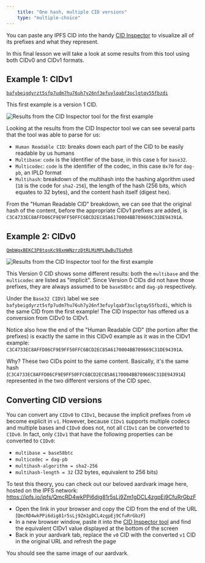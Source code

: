 ```yaml
---
    title: "One hash, multiple CID versions"
    type: "multiple-choice"
---
```


You can paste any IPFS CID into the handy [CID Inspector](http://cid.ipfs.tech/) to visualize all of its prefixes and what they represent.

In this final lesson we will take a look at some results from this tool using both CIDv0 and CIDv1 formats.

## Example 1: CIDv1

[`bafybeigdyrzt5sfp7udm7hu76uh7y26nf3efuylqabf3oclgtqy55fbzdi`](https://cid.ipfs.tech/#bafybeigdyrzt5sfp7udm7hu76uh7y26nf3efuylqabf3oclgtqy55fbzdi)

This first example is a version 1 CID.

![Results from the CID Inspector tool for the first example](/tutorial-assets/T0006L06-example-1.png)

Looking at the results from the CID Inspector tool we can see several parts that the tool was able to parse for us:

- `Human Readable CID`: breaks down each part of the CID to be easily readable by us humans
- `Multibase`: `code` is the identifier of the base, in this case `b` for `base32`.
- `Multicodec`: `code` is the identifier of the codec, in this case `0x70` for `dag-pb`, an IPLD format
- `Multihash`: breakdown of the multihash into the hashing algorithm used (`18` is the code for `sha2-256`), the length of the hash (256 bits, which equates to 32 bytes), and the content hash itself (digest hex).

From the "Human Readable CID" breakdown, we can see that the original hash of the content, before the appropriate CIDv1 prefixes are added, is `C3C4733EC8AFFD06CF9E9FF50FFC6BCD2EC85A6170004BB709669C31DE94391A`.

## Example 2: CIDv0

[`QmbWqxBEKC3P8tqsKc98xmWNzrzDtRLMiMPL8wBuTGsMnR`](https://cid.ipfs.tech/#QmbWqxBEKC3P8tqsKc98xmWNzrzDtRLMiMPL8wBuTGsMnR)

![Results from the CID Inspector tool for the first example](/tutorial-assets/T0006L06-example-2.png)

This Version 0 CID shows some different results: both the `multibase` and the `multicodec` are listed as "implicit".
Since Version 0 CIDs did not have those prefixes, they are always assumed to be `base58btc` and `dag-pb` respectively.

Under the `Base32 CIDV1` label we see `bafybeigdyrzt5sfp7udm7hu76uh7y26nf3efuylqabf3oclgtqy55fbzdi`, which is the same CID from the first example! The CID Inspector has offered us a conversion from CIDv0 to CIDv1.

Notice also how the end of the "Human Readable CID" (the portion after the prefixes) is exactly the same in this CIDv0 example as it was in the CIDv1 example: `C3C4733EC8AFFD06CF9E9FF50FFC6BCD2EC85A6170004BB709669C31DE94391A`.

Why? These two CIDs point to the same content. Basically, it's the same hash (`C3C4733EC8AFFD06CF9E9FF50FFC6BCD2EC85A6170004BB709669C31DE94391A`) represented in the two different versions of the CID spec.

## Converting CID versions

You can convert any `CIDv0` to `CIDv1`, because the implicit prefixes from `v0` become explicit in `v1`.
However, because `CIDv1` supports multiple codecs and multiple bases and `CIDv0` does not, not all `CIDv1` can be converted to `CIDv0`. In fact, only `CIDv1` that have the following properties can be converted to `CIDv0`:

- `multibase = base58btc`
- `multicodec = dag-pb`
- `multihash-algorithm = sha2-256`
- `multihash-length = 32` (32 bytes, equivalent to 256 bits)

To test this theory, you can check out our beloved aardvark image here, hosted on the IPFS network: https://ipfs.io/ipfs/QmcRD4wkPPi6dig81r5sLj9Zm1gDCL4zgpEj9CfuRrGbzF

- Open the link in your browser and copy the CID from the end of the URL (`QmcRD4wkPPi6dig81r5sLj9Zm1gDCL4zgpEj9CfuRrGbzF`)
- In a new browser window, paste it into the [CID Inspector tool](https://cid.ipfs.tech) and find the equivalent CIDv1 value displayed at the bottom of the screen
- Back in your aardvark tab, replace the `v0` CID with the converted `v1` CID in the original URL and refresh the page

You should see the same image of our aardvark.
